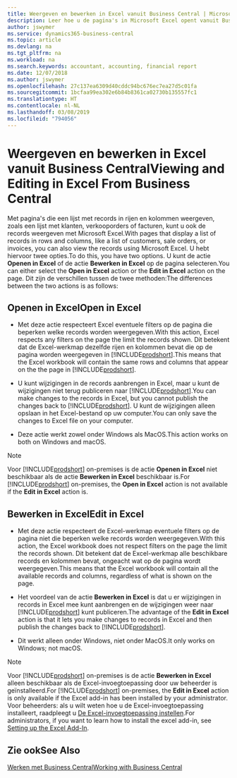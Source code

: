 ```yaml
---
title: Weergeven en bewerken in Excel vanuit Business Central | Microsoft Docs
description: Leer hoe u de pagina's in Microsoft Excel opent vanuit Business Central voor betere gegevensanalyse.
author: jswymer
ms.service: dynamics365-business-central
ms.topic: article
ms.devlang: na
ms.tgt_pltfrm: na
ms.workload: na
ms.search.keywords: accountant, accounting, financial report
ms.date: 12/07/2018
ms.author: jswymer
ms.openlocfilehash: 27c137ea6309d40cddc94bc676ec7ea27d5c01fa
ms.sourcegitcommit: 1bcfaa99ea302e6b84b8361ca02730b135557fc1
ms.translationtype: HT
ms.contentlocale: nl-NL
ms.lasthandoff: 03/08/2019
ms.locfileid: "794056"
---
```

# <a name="viewing-and-editing-in-excel-from-business-central"></a><span data-ttu-id="e7ef6-103">Weergeven en bewerken in Excel vanuit Business Central</span><span class="sxs-lookup"><span data-stu-id="e7ef6-103">Viewing and Editing in Excel From Business Central</span></span> 

<span data-ttu-id="e7ef6-104">Met pagina's die een lijst met records in rijen en kolommen weergeven, zoals een lijst met klanten, verkooporders of facturen, kunt u ook de records weergeven met Microsoft Excel.</span><span class="sxs-lookup"><span data-stu-id="e7ef6-104">With pages that display a list of records in rows and columns, like a list of customers, sale orders, or invoices, you can also view the records using Microsoft Excel.</span></span> <span data-ttu-id="e7ef6-105">U hebt hiervoor twee opties.</span><span class="sxs-lookup"><span data-stu-id="e7ef6-105">To do this, you have two options.</span></span> <span data-ttu-id="e7ef6-106">U kunt de actie **Openen in Excel** of de actie **Bewerken in Excel** op de pagina selecteren.</span><span class="sxs-lookup"><span data-stu-id="e7ef6-106">You can either select the **Open in Excel** action or the **Edit in Excel** action on the page.</span></span> <span data-ttu-id="e7ef6-107">Dit zijn de verschillen tussen de twee methoden:</span><span class="sxs-lookup"><span data-stu-id="e7ef6-107">The differences between the two actions is as follows:</span></span>  

## <a name="open-in-excel"></a><span data-ttu-id="e7ef6-108">Openen in Excel</span><span class="sxs-lookup"><span data-stu-id="e7ef6-108">Open in Excel</span></span>

-    <span data-ttu-id="e7ef6-109">Met deze actie respecteert Excel eventuele filters op de pagina die beperken welke records worden weergegeven.</span><span class="sxs-lookup"><span data-stu-id="e7ef6-109">With this action, Excel respects any filters on the page the limit the records shown.</span></span> <span data-ttu-id="e7ef6-110">Dit betekent dat de Excel-werkmap dezelfde rijen en kolommen bevat die op de pagina worden weergegeven in [!INCLUDE[prodshort](includes/prodshort.md)].</span><span class="sxs-lookup"><span data-stu-id="e7ef6-110">This means that the Excel workbook will contain the same rows and columns that appear on the the page in [!INCLUDE[prodshort](includes/prodshort.md)].</span></span>

-    <span data-ttu-id="e7ef6-111">U kunt wijzigingen in de records aanbrengen in Excel, maar u kunt de wijzigingen niet terug publiceren naar [!INCLUDE[prodshort](includes/prodshort.md)].</span><span class="sxs-lookup"><span data-stu-id="e7ef6-111">You can make changes to the records in Excel, but you cannot publish the changes back to [!INCLUDE[prodshort](includes/prodshort.md)].</span></span> <span data-ttu-id="e7ef6-112">U kunt de wijzigingen alleen opslaan in het Excel-bestand op uw computer.</span><span class="sxs-lookup"><span data-stu-id="e7ef6-112">You can only save the changes to Excel file on your computer.</span></span> 

-    <span data-ttu-id="e7ef6-113">Deze actie werkt zowel onder Windows als MacOS.</span><span class="sxs-lookup"><span data-stu-id="e7ef6-113">This action works on both on Windows and macOS.</span></span> 

>[!NOTE]
><span data-ttu-id="e7ef6-114">Voor [!INCLUDE[prodshort](includes/prodshort.md)] on-premises is de actie **Openen in Excel** niet beschikbaar als de actie **Bewerken in Excel** beschikbaar is.</span><span class="sxs-lookup"><span data-stu-id="e7ef6-114">For [!INCLUDE[prodshort](includes/prodshort.md)] on-premises, the **Open in Excel** action is not available if the **Edit in Excel** action is.</span></span>

## <a name="edit-in-excel"></a><span data-ttu-id="e7ef6-115">Bewerken in Excel</span><span class="sxs-lookup"><span data-stu-id="e7ef6-115">Edit in Excel</span></span>

-    <span data-ttu-id="e7ef6-116">Met deze actie respecteert de Excel-werkmap eventuele filters op de pagina niet die beperken welke records worden weergegeven.</span><span class="sxs-lookup"><span data-stu-id="e7ef6-116">With this action, the Excel workbook does not respect filters on the page the limit the records shown.</span></span> <span data-ttu-id="e7ef6-117">Dit betekent dat de Excel-werkmap alle beschikbare records en kolommen bevat, ongeacht wat op de pagina wordt weergegeven.</span><span class="sxs-lookup"><span data-stu-id="e7ef6-117">This means that the Excel workbook will contain all the available records and columns, regardless of what is shown on the page.</span></span> 

-    <span data-ttu-id="e7ef6-118">Het voordeel van de actie **Bewerken in Excel** is dat u er wijzigingen in records in Excel mee kunt aanbrengen en de wijzigingen weer naar [!INCLUDE[prodshort](includes/prodshort.md)] kunt publiceren.</span><span class="sxs-lookup"><span data-stu-id="e7ef6-118">The advantage of the **Edit in Excel** action is that it lets you make changes to records in Excel and then publish the changes back to [!INCLUDE[prodshort](includes/prodshort.md)].</span></span>

-    <span data-ttu-id="e7ef6-119">Dit werkt alleen onder Windows, niet onder MacOS.</span><span class="sxs-lookup"><span data-stu-id="e7ef6-119">It only works on Windows; not macOS.</span></span>

>[!NOTE]
><span data-ttu-id="e7ef6-120">Voor [!INCLUDE[prodshort](includes/prodshort.md)] on-premises is de actie **Bewerken in Excel** alleen beschikbaar als de Excel-invoegtoepassing door uw beheerder is geïnstalleerd.</span><span class="sxs-lookup"><span data-stu-id="e7ef6-120">For [!INCLUDE[prodshort](includes/prodshort.md)] on-premises, the **Edit in Excel** action is only available if the Excel add-in has been installed by your administrator.</span></span> <span data-ttu-id="e7ef6-121">Voor beheerders: als u wilt weten hoe u de Excel-invoegtoepassing installeert, raadpleegt u [De Excel-invoegtoepassing instellen](https://docs.microsoft.com/en-us/dynamics365/business-central/dev-itpro/administration/configuring-excel-addin).</span><span class="sxs-lookup"><span data-stu-id="e7ef6-121">For administrators, if you want to learn how to install the excel add-in, see [Setting up the Excel Add-In](https://docs.microsoft.com/en-us/dynamics365/business-central/dev-itpro/administration/configuring-excel-addin).</span></span>

## <a name="see-also"></a><span data-ttu-id="e7ef6-122">Zie ook</span><span class="sxs-lookup"><span data-stu-id="e7ef6-122">See Also</span></span>

[<span data-ttu-id="e7ef6-123">Werken met Business Central</span><span class="sxs-lookup"><span data-stu-id="e7ef6-123">Working with Business Central</span></span>](ui-work-product.md)  
